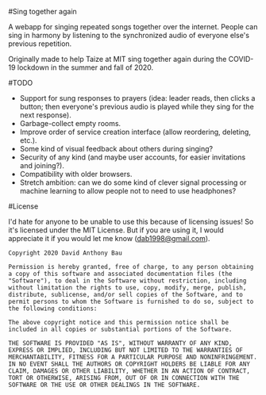 #Sing together again

A webapp for singing repeated songs together over the internet. People can sing in harmony by listening to the synchronized audio of everyone else's previous repetition.

Originally made to help Taize at MIT sing together again during the COVID-19 lockdown in the summer and fall of 2020.

#TODO

 - Support for sung responses to prayers (idea: leader reads, then clicks a button; then everyone's previous audio is played while they sing for the next response).
 - Garbage-collect empty rooms.
 - Improve order of service creation interface (allow reordering, deleting, etc.).
 - Some kind of visual feedback about others during singing?
 - Security of any kind (and maybe user accounts, for easier invitations and joining?).
 - Compatibility with older browsers.
 - Stretch ambition: can we do some kind of clever signal processing or machine learning to allow people not to need to use headphones?

#License

I'd hate for anyone to be unable to use this because of licensing issues! So it's licensed under the MIT License. But if you are using it, I would appreciate it if you would let me know (dab1998@gmail.com).

```
Copyright 2020 David Anthony Bau

Permission is hereby granted, free of charge, to any person obtaining a copy of this software and associated documentation files (the "Software"), to deal in the Software without restriction, including without limitation the rights to use, copy, modify, merge, publish, distribute, sublicense, and/or sell copies of the Software, and to permit persons to whom the Software is furnished to do so, subject to the following conditions:

The above copyright notice and this permission notice shall be included in all copies or substantial portions of the Software.

THE SOFTWARE IS PROVIDED "AS IS", WITHOUT WARRANTY OF ANY KIND, EXPRESS OR IMPLIED, INCLUDING BUT NOT LIMITED TO THE WARRANTIES OF MERCHANTABILITY, FITNESS FOR A PARTICULAR PURPOSE AND NONINFRINGEMENT. IN NO EVENT SHALL THE AUTHORS OR COPYRIGHT HOLDERS BE LIABLE FOR ANY CLAIM, DAMAGES OR OTHER LIABILITY, WHETHER IN AN ACTION OF CONTRACT, TORT OR OTHERWISE, ARISING FROM, OUT OF OR IN CONNECTION WITH THE SOFTWARE OR THE USE OR OTHER DEALINGS IN THE SOFTWARE.
```

